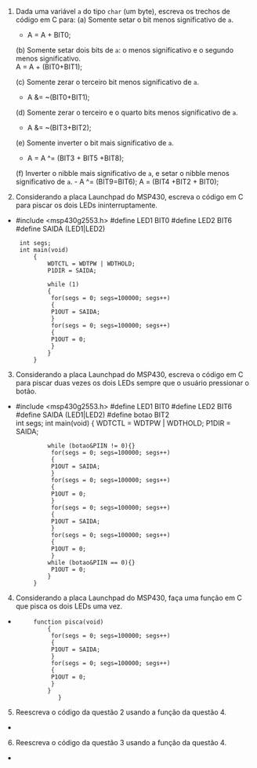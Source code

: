 1. Dada uma variável `a` do tipo `char` (um byte), escreva os trechos de código em C para:
	(a) Somente setar o bit menos significativo de `a`.
	 - A = A + BIT0; 
	 
	(b) Somente setar dois bits de `a`: o menos significativo e o segundo menos significativo.	
	   A = A + (BIT0+BIT1);
	   
	(c) Somente zerar o terceiro bit menos significativo de `a`.
	 - A &= ~(BIT0+BIT1);
	 
	(d) Somente zerar o terceiro e o quarto bits menos significativo de `a`.
	 - A &= ~(BIT3+BIT2);
	 
	(e) Somente inverter o bit mais significativo de `a`.
	 - A = A ^= (BIT3 + BIT5 +BIT8);
	 
	(f) Inverter o nibble mais significativo de `a`, e setar o nibble menos significativo de `a`. 
         - A ^= (BIT9=BIT6);
	   A = (BIT4 +BIT2 + BIT0);
	   
2. Considerando a placa Launchpad do MSP430, escreva o código em C para piscar os dois LEDs ininterruptamente.
 - 
 	#include <msp430g2553.h>
	#define LED1 BIT0
	#define LED2 BIT6
	#define SAIDA (LED1|LED2)
	
		int segs;
		int main(void)
			{
				WDTCTL = WDTPW | WDTHOLD;
				P1DIR = SAIDA;
				
				while (1)
				{
				 for(segs = 0; segs=100000; segs++)
				 {
				 P1OUT = SAIDA;	
				 }
				 for(segs = 0; segs=100000; segs++)
				 {
				 P1OUT = 0;
				 }
				}
			}
			
3. Considerando a placa Launchpad do MSP430, escreva o código em C para piscar duas vezes os dois LEDs sempre que o usuário pressionar o botão.
 -
 	#include <msp430g2553.h>
	#define LED1 BIT0
	#define LED2 BIT6
	#define SAIDA (LED1|LED2)
	#define botao BIT2	
		int segs;
		int main(void)
			{
				WDTCTL = WDTPW | WDTHOLD;
				P1DIR = SAIDA;
				
				while (botao&PIIN != 0){}
				 for(segs = 0; segs=100000; segs++)
				 {
				 P1OUT = SAIDA;	
				 }
				 for(segs = 0; segs=100000; segs++)
				 {
				 P1OUT = 0;
				 }
				 for(segs = 0; segs=100000; segs++)
				 {
				 P1OUT = SAIDA;	
				 }
				 for(segs = 0; segs=100000; segs++)
				 {
				 P1OUT = 0;
				 }
				while (botao&PIIN == 0){}
				 P1OUT = 0;
				}
			}
4. Considerando a placa Launchpad do MSP430, faça uma função em C que pisca os dois LEDs uma vez.
 - 			function pisca(void)
				{
				 for(segs = 0; segs=100000; segs++)
				 {
				 P1OUT = SAIDA;	
				 }
				 for(segs = 0; segs=100000; segs++)
				 {
				 P1OUT = 0;
				 }
				}
			       }
 	
5. Reescreva o código da questão 2 usando a função da questão 4.
 -
6. Reescreva o código da questão 3 usando a função da questão 4.
 -
